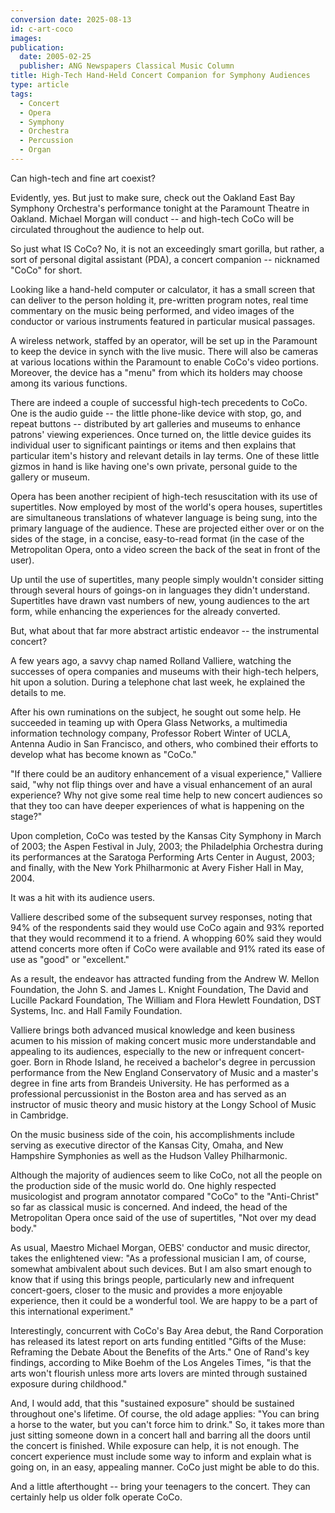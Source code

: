 ```yaml
---
conversion date: 2025-08-13
id: c-art-coco
images:
publication:
  date: 2005-02-25
  publisher: ANG Newspapers Classical Music Column
title: High-Tech Hand-Held Concert Companion for Symphony Audiences
type: article
tags:
  - Concert
  - Opera
  - Symphony
  - Orchestra
  - Percussion
  - Organ
---
```



Can high-tech and fine art coexist?

Evidently, yes. But just to make sure, check out the Oakland East Bay Symphony Orchestra's performance tonight at the Paramount Theatre in Oakland. Michael Morgan will conduct -- and high-tech CoCo will be circulated throughout the audience to help out.

So just what IS CoCo? No, it is not an exceedingly smart gorilla, but rather, a sort of personal digital assistant (PDA), a concert companion -- nicknamed "CoCo" for short.

Looking like a hand-held computer or calculator, it has a small screen that can deliver to the person holding it, pre-written program notes, real time commentary on the music being performed, and video images of the conductor or various instruments featured in particular musical passages.

A wireless network, staffed by an operator, will be set up in the Paramount to keep the device in synch with the live music. There will also be cameras at various locations within the Paramount to enable CoCo's video portions. Moreover, the device has a "menu" from which its holders may choose among its various functions.

There are indeed a couple of successful high-tech precedents to CoCo. One is the audio guide -- the little phone-like device with stop, go, and repeat buttons -- distributed by art galleries and museums to enhance patrons' viewing experiences. Once turned on, the little device guides its individual user to significant paintings or items and then explains that particular item's history and relevant details in lay terms. One of these little gizmos in hand is like having one's own private, personal guide to the gallery or museum.

Opera has been another recipient of high-tech resuscitation with its use of supertitles. Now employed by most of the world's opera houses, supertitles are simultaneous translations of whatever language is being sung, into the primary language of the audience. These are projected either over or on the sides of the stage, in a concise, easy-to-read format (in the case of the Metropolitan Opera, onto a video screen the back of the seat in front of the user).

Up until the use of supertitles, many people simply wouldn't consider sitting through several hours of goings-on in languages they didn't understand. Supertitles have drawn vast numbers of new, young audiences to the art form, while enhancing the experiences for the already converted.

But, what about that far more abstract artistic endeavor -- the instrumental concert?

A few years ago, a savvy chap named Rolland Valliere, watching the successes of opera companies and museums with their high-tech helpers, hit upon a solution. During a telephone chat last week, he explained the details to me.

After his own ruminations on the subject, he sought out some help. He succeeded in teaming up with Opera Glass Networks, a multimedia information technology company, Professor Robert Winter of UCLA, Antenna Audio in San Francisco, and others, who combined their efforts to develop what has become known as "CoCo."

"If there could be an auditory enhancement of a visual experience," Valliere said, "why not flip things over and have a visual enhancement of an aural experience? Why not give some real time help to new concert audiences so that they too can have deeper experiences of what is happening on the stage?"

Upon completion, CoCo was tested by the Kansas City Symphony in March of 2003; the Aspen Festival in July, 2003; the Philadelphia Orchestra during its performances at the Saratoga Performing Arts Center in August, 2003; and finally, with the New York Philharmonic at Avery Fisher Hall in May, 2004.

It was a hit with its audience users.

Valliere described some of the subsequent survey responses, noting that 94% of the respondents said they would use CoCo again and 93% reported that they would recommend it to a friend. A whopping 60% said they would attend concerts more often if CoCo were available and 91% rated its ease of use as "good" or "excellent."

As a result, the endeavor has attracted funding from the Andrew W. Mellon Foundation, the John S. and James L. Knight Foundation, The David and Lucille Packard Foundation, The William and Flora Hewlett Foundation, DST Systems, Inc. and Hall Family Foundation.

Valliere brings both advanced musical knowledge and keen business acumen to his mission of making concert music more understandable and appealing to its audiences, especially to the new or infrequent concert-goer. Born in Rhode Island, he received a bachelor's degree in percussion performance from the New England Conservatory of Music and a master's degree in fine arts from Brandeis University. He has performed as a professional percussionist in the Boston area and has served as an instructor of music theory and music history at the Longy School of Music in Cambridge.

On the music business side of the coin, his accomplishments include serving as executive director of the Kansas City, Omaha, and New Hampshire Symphonies as well as the Hudson Valley Philharmonic.

Although the majority of audiences seem to like CoCo, not all the people on the production side of the music world do. One highly respected musicologist and program annotator compared "CoCo" to the "Anti-Christ" so far as classical music is concerned. And indeed, the head of the Metropolitan Opera once said of the use of supertitles, "Not over my dead body."

As usual, Maestro Michael Morgan, OEBS' conductor and music director, takes the enlightened view: "As a professional musician I am, of course, somewhat ambivalent about such devices. But I am also smart enough to know that if using this brings people, particularly new and infrequent concert-goers, closer to the music and provides a more enjoyable experience, then it could be a wonderful tool. We are happy to be a part of this international experiment."

Interestingly, concurrent with CoCo's Bay Area debut, the Rand Corporation has released its latest report on arts funding entitled "Gifts of the Muse: Reframing the Debate About the Benefits of the Arts." One of Rand's key findings, according to Mike Boehm of the Los Angeles Times, "is that the arts won't flourish unless more arts lovers are minted through sustained exposure during childhood."

And, I would add, that this "sustained exposure" should be sustained throughout one's lifetime. Of course, the old adage applies: "You can bring a horse to the water, but you can't force him to drink." So, it takes more than just sitting someone down in a concert hall and barring all the doors until the concert is finished. While exposure can help, it is not enough. The concert experience must include some way to inform and explain what is going on, in an easy, appealing manner. CoCo just might be able to do this.

And a little afterthought -- bring your teenagers to the concert. They can certainly help us older folk operate CoCo.

